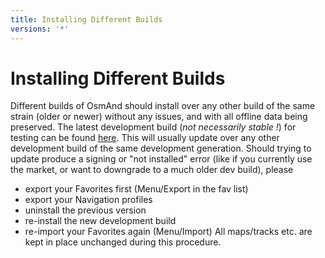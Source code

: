 ```yaml
---
title: Installing Different Builds
versions: '*'
---
```

# Installing Different Builds
Different builds of OsmAnd should install over any other build of the same strain (older or newer) without any issues, and with all offline data being preserved.
The latest development build (*not necessarily stable !*) for testing can be found [here](https://download.osmand.net/latest-night-build/OsmAnd-default.apk).
This will usually update over any other development build of the same development generation. Should trying to update produce a signing or "not installed" error (like if you currently use the market, or want to downgrade to a much older dev build), please
- export your Favorites first (Menu/Export in the fav list)
- export your Navigation profiles
- uninstall the previous version
- re-install the new development build
- re-import your Favorites again (Menu/Import)
All maps/tracks etc. are kept in place unchanged during this procedure.

